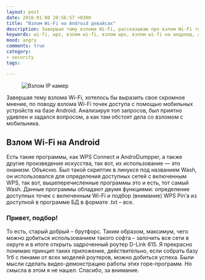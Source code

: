 ```yaml
---
layout: post
date: 2016-01-08 20:56:57 +0300
title: "Взлом Wi-Fi на Android девайсах"
description: Завершая тему взлома Wi-Fi, рассказываю про взлом Wi-Fi точек доступа с помощью мобильных устройств на базе Android.
keywords: wi-fi, wps, взлом wi-fi, взлом wps, взлом wi-fi на андроид, android
mood: angry
comments: true
category:
- security
tags:

---
```


<figure>
    <img src="http://dubkov.xyz/assets/img/hack-wi-fi.jpg" alt="Взлом IP камер"/>
</figure>

Завершая тему взлома Wi-Fi, хотелось бы выразить свое скромное мнение, по поводу взлома Wi-Fi точек доступа с помощью мобильных устройств на базе Android. Анализируя топ запросов, был приятно удивлен и задался вопросом, а как там обстоят дела со взломом с мобильника.
<!--more-->

<h2>Взлом Wi-Fi на Android</h2>
Есть такие программы, как WPS Connect и AndroDumpper, а также другие произведение искусства, так вот, их использование — это онанизм. Объясню. Был такой скриптик в линуксе под названием Wash, он использовался для определения доступных сетей с включенным WPS, так вот, вышеперечисленные программы это и есть, тот самый Wash. Данные программы обладают двумя функциями: определение доступных точек с включенным Wi-Fi и подбор (внимание) WPS Pin’а из доступной в программе БД в формате .txt – все.

<h3>Привет, подбор!</h3>
То есть, старый добрый – брутфорс. Таким образом, максимум, чего можно добиться использованием такого софта – залочить все сети в округе и в итоге открыть задроченный роутер D-Link 615. Я прекрасно понимаю принцип таких приложение, действительно, если собрать базу 1гб с пинами от всех моделей роутеров, можно добиться успеха.
Были мысли сделать видео-демонстрацию работы этих горе-программ. Но смысла в этом я не нашел.
Спасибо, за внимание.

